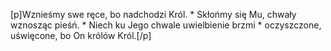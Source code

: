 [p]Wznieśmy swe ręce, bo nadchodzi Król. * Skłońmy się Mu, chwały wznosząc pieśń. * Niech ku Jego chwale uwielbienie brzmi * oczyszczone, uświęcone, bo On królów Król.[/p]